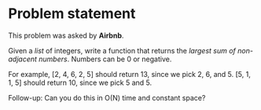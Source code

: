 Problem statement
=================
This problem was asked by **Airbnb**.

Given a *list* of integers, write a function that returns the *largest sum of non-adjacent numbers*. Numbers can be 0 or negative.

For example, [2, 4, 6, 2, 5] should return 13, since we pick 2, 6, and 5. [5, 1, 1, 5] should return 10, since we pick 5 and 5.

Follow-up: Can you do this in O(N) time and constant space?